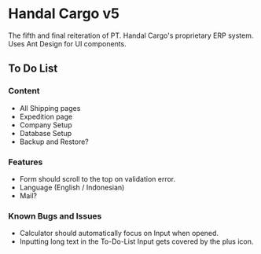 # Handal Cargo v5

The fifth and final reiteration of PT. Handal Cargo's proprietary ERP system.  
Uses Ant Design for UI components.

## To Do List

### Content

- All Shipping pages
- Expedition page
- Company Setup
- Database Setup
- Backup and Restore?

### Features

- Form should scroll to the top on validation error.
- Language (English / Indonesian)
- Mail?

### Known Bugs and Issues

- Calculator should automatically focus on Input when opened.
- Inputting long text in the To-Do-List Input gets covered by the plus icon. 
